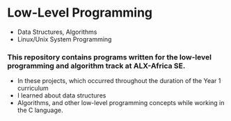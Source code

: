 # Low-Level Programming 
- Data Structures, Algorithms
- Linux/Unix System Programming
### This repository contains programs written for the low-level programming and algorithm track at ALX-Africa SE. 
- In these projects, which occurred throughout the duration of the Year 1 curriculum
- I learned about data structures
- Algorithms, and other low-level programming concepts while working in the C language.
